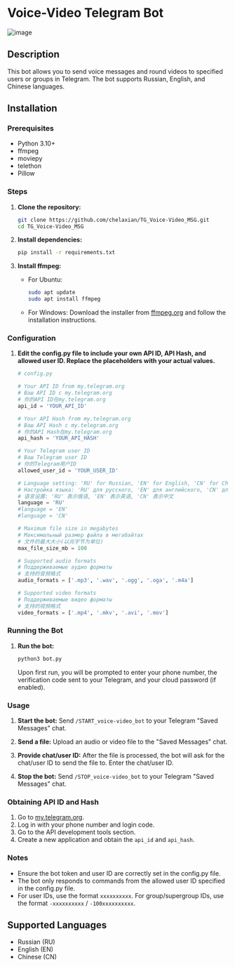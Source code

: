 # Voice-Video Telegram Bot
![image](https://github.com/chelaxian/TG_Voice-Video_MSG/assets/69438111/301977a4-2e5d-48df-ba4b-384b252450af)

## Description
This bot allows you to send voice messages and round videos to specified users or groups in Telegram. The bot supports Russian, English, and Chinese languages.

## Installation

### Prerequisites
- Python 3.10+
- ffmpeg
- moviepy
- telethon
- Pillow

### Steps

1. **Clone the repository:**
    ```sh
    git clone https://github.com/chelaxian/TG_Voice-Video_MSG.git
    cd TG_Voice-Video_MSG
    ```

2. **Install dependencies:**
    ```sh
    pip install -r requirements.txt
    ```

3. **Install ffmpeg:**
    - For Ubuntu:
        ```sh
        sudo apt update
        sudo apt install ffmpeg
        ```
    - For Windows:
        Download the installer from [ffmpeg.org](https://ffmpeg.org/download.html) and follow the installation instructions.

### Configuration

1. **Edit the config.py file to include your own API ID, API Hash, and allowed user ID. Replace the placeholders with your actual values.**
   
    ```python
    # config.py

    # Your API ID from my.telegram.org
    # Ваш API ID с my.telegram.org
    # 你的API ID在my.telegram.org
    api_id = 'YOUR_API_ID'

    # Your API Hash from my.telegram.org
    # Ваш API Hash с my.telegram.org
    # 你的API Hash在my.telegram.org
    api_hash = 'YOUR_API_HASH'

    # Your Telegram user ID
    # Ваш Telegram user ID
    # 你的Telegram用户ID
    allowed_user_id = 'YOUR_USER_ID'

    # Language setting: 'RU' for Russian, 'EN' for English, 'CN' for Chinese
    # Настройка языка: 'RU' для русского, 'EN' для английского, 'CN' для китайского
    # 语言设置: 'RU' 表示俄语, 'EN' 表示英语, 'CN' 表示中文
    language = 'RU'
    #language = 'EN'
    #language = 'CN'

    # Maximum file size in megabytes
    # Максимальный размер файла в мегабайтах
    # 文件的最大大小(以兆字节为单位)
    max_file_size_mb = 100

    # Supported audio formats
    # Поддерживаемые аудио форматы
    # 支持的音频格式
    audio_formats = ['.mp3', '.wav', '.ogg', '.oga', '.m4a']

    # Supported video formats
    # Поддерживаемые видео форматы
    # 支持的视频格式
    video_formats = ['.mp4', '.mkv', '.avi', '.mov']
    ```

### Running the Bot

1. **Run the bot:**
   
    ```sh
    python3 bot.py
    ```
    Upon first run, you will be prompted to enter your phone number, the verification code sent to your Telegram, and your cloud password (if enabled).

### Usage

1. **Start the bot:**
    Send `/START_voice-video_bot` to your Telegram "Saved Messages" chat.

2. **Send a file:**
    Upload an audio or video file to the "Saved Messages" chat.

3. **Provide chat/user ID:**
    After the file is processed, the bot will ask for the chat/user ID to send the file to. Enter the chat/user ID.

4. **Stop the bot:**
    Send `/STOP_voice-video_bot` to your Telegram "Saved Messages" chat.

### Obtaining API ID and Hash

1. Go to [my.telegram.org](https://my.telegram.org).
2. Log in with your phone number and login code.
3. Go to the API development tools section.
4. Create a new application and obtain the `api_id` and `api_hash`.

### Notes

- Ensure the bot token and user ID are correctly set in the config.py file.
- The bot only responds to commands from the allowed user ID specified in the config.py file.
- For user IDs, use the format `xxxxxxxxxx`. For group/supergroup IDs, use the format `-xxxxxxxxxx` / `-100xxxxxxxxxx`.

## Supported Languages
- Russian (RU)
- English (EN)
- Chinese (CN)
